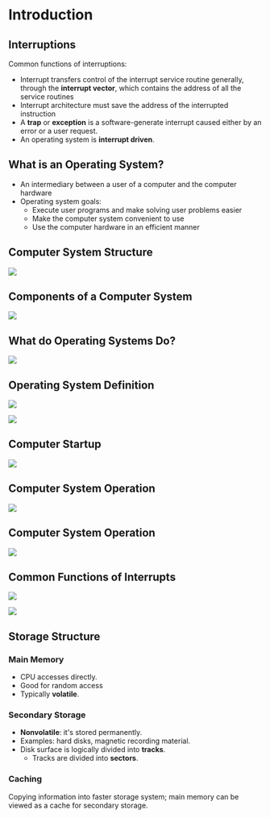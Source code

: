 # Introduction

## Interruptions

Common functions of interruptions:

* Interrupt transfers control of the interrupt service routine generally, through the **interrupt vector**, which contains the address of all the service routines
* Interrupt architecture must save the address of the interrupted instruction
* A **trap** or **exception** is a software-generate interrupt caused either by an error or a user request.
* An operating system is **interrupt driven**.

## What is an Operating System?

* An intermediary between a user of a computer and the computer hardware
* Operating system goals: 
  * Execute user programs and make solving user problems easier
  * Make the computer system convenient to use
  * Use the computer hardware in an efficient manner

## Computer System Structure

![](../../.gitbook/assets/image%20%28148%29.png)

## Components of a Computer System

![](../../.gitbook/assets/image%20%28147%29.png)

## What do Operating Systems Do?

![](../../.gitbook/assets/image%20%28155%29.png)

## Operating System Definition

![](../../.gitbook/assets/image%20%28145%29.png)

![](../../.gitbook/assets/image%20%28156%29.png)

## Computer Startup

![](../../.gitbook/assets/image%20%28144%29.png)

## Computer System Operation

![](../../.gitbook/assets/image%20%28146%29.png)

## Computer System Operation

![](../../.gitbook/assets/image%20%28151%29.png)

## Common Functions of Interrupts

![](../../.gitbook/assets/image%20%28150%29.png)

![](../../.gitbook/assets/image%20%28152%29.png)





## Storage Structure

### Main Memory

* CPU accesses directly.
* Good for random access
* Typically **volatile**.

### Secondary Storage

* **Nonvolatile**: it's stored permanently.
* Examples: hard disks, magnetic recording material.
* Disk surface is logically divided into **tracks**. 
  * Tracks are divided into **sectors**.

### Caching

Copying information into faster storage system; main memory can be viewed as a cache for secondary storage.



